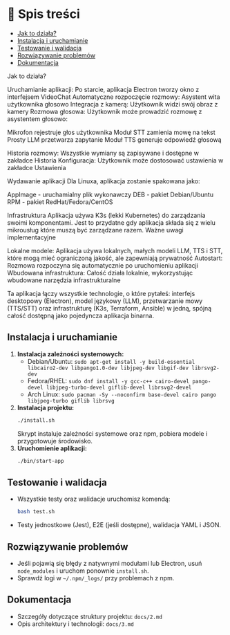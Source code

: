 # 📑 Spis treści

- [Jak to działa?](#jak-to-działa)
- [Instalacja i uruchamianie](#instalacja-i-uruchamianie)
- [Testowanie i walidacja](#testowanie-i-walidacja)
- [Rozwiązywanie problemów](#rozwiązywanie-problemów)
- [Dokumentacja](#dokumentacja)

Jak to działa?

Uruchamianie aplikacji: Po starcie, aplikacja Electron tworzy okno z interfejsem VideoChat
Automatyczne rozpoczęcie rozmowy: Asystent wita użytkownika głosowo
Integracja z kamerą: Użytkownik widzi swój obraz z kamery
Rozmowa głosowa: Użytkownik może prowadzić rozmowę z asystentem głosowo:

Mikrofon rejestruje głos użytkownika
Moduł STT zamienia mowę na tekst
Prosty LLM przetwarza zapytanie
Moduł TTS generuje odpowiedź głosową


Historia rozmowy: Wszystkie wymiany są zapisywane i dostępne w zakładce Historia
Konfiguracja: Użytkownik może dostosować ustawienia w zakładce Ustawienia

Wydawanie aplikacji
Dla Linuxa, aplikacja zostanie spakowana jako:

AppImage - uruchamialny plik wykonawczy
DEB - pakiet Debian/Ubuntu
RPM - pakiet RedHat/Fedora/CentOS

Infrastruktura
Aplikacja używa K3s (lekki Kubernetes) do zarządzania swoimi komponentami. Jest to przydatne gdy aplikacja składa się z wielu mikrousług które muszą być zarządzane razem.
Ważne uwagi implementacyjne

Lokalne modele: Aplikacja używa lokalnych, małych modeli LLM, TTS i STT, które mogą mieć ograniczoną jakość, ale zapewniają prywatność
Autostart: Rozmowa rozpoczyna się automatycznie po uruchomieniu aplikacji
Wbudowana infrastruktura: Całość działa lokalnie, wykorzystując wbudowane narzędzia infrastrukturalne

Ta aplikacja łączy wszystkie technologie, o które pytałeś: interfejs desktopowy (Electron), model językowy (LLM), przetwarzanie mowy (TTS/STT) oraz infrastrukturę (K3s, Terraform, Ansible) w jedną, spójną całość dostępną jako pojedyncza aplikacja binarna.

## Instalacja i uruchamianie

1. **Instalacja zależności systemowych:**
   - Debian/Ubuntu: `sudo apt-get install -y build-essential libcairo2-dev libpango1.0-dev libjpeg-dev libgif-dev librsvg2-dev`
   - Fedora/RHEL: `sudo dnf install -y gcc-c++ cairo-devel pango-devel libjpeg-turbo-devel giflib-devel librsvg2-devel`
   - Arch Linux: `sudo pacman -Sy --noconfirm base-devel cairo pango libjpeg-turbo giflib librsvg`
2. **Instalacja projektu:**
   ```sh
   ./install.sh
   ```
   Skrypt instaluje zależności systemowe oraz npm, pobiera modele i przygotowuje środowisko.
3. **Uruchomienie aplikacji:**
   ```sh
   ./bin/start-app
   ```

## Testowanie i walidacja

- Wszystkie testy oraz walidacje uruchomisz komendą:
  ```sh
  bash test.sh
  ```
- Testy jednostkowe (Jest), E2E (jeśli dostępne), walidacja YAML i JSON.

## Rozwiązywanie problemów

- Jeśli pojawią się błędy z natywnymi modułami lub Electron, usuń `node_modules` i uruchom ponownie `install.sh`.
- Sprawdź logi w `~/.npm/_logs/` przy problemach z npm.

## Dokumentacja

- Szczegóły dotyczące struktury projektu: `docs/2.md`
- Opis architektury i technologii: `docs/3.md`